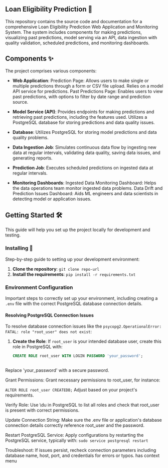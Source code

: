 ## Loan Eligibility Prediction 🚀
 
This repository contains the source code and documentation for a comprehensive Loan Eligibility Prediction Web Application and Monitoring System. The system includes components for making predictions, visualizing past predictions, model serving via an API, data ingestion with quality validation, scheduled predictions, and monitoring dashboards.
 
## Components ✨
The project comprises various components:
- **Web Application**:
Prediction Page: Allows users to make single or multiple predictions through a form or CSV file upload. Relies on a model API service for predictions.
Past Predictions Page: Enables users to view past predictions, with options to filter by date range and prediction source.
- **Model Service (API)**:
Provides endpoints for making predictions and retrieving past predictions, including the features used. Utilizes a PostgreSQL database for storing predictions and data quality issues.
- **Database**:
Utilizes PostgreSQL for storing model predictions and data quality problems.
 
- **Data Ingestion Job**:
Simulates continuous data flow by ingesting new data at regular intervals, validating data quality, saving data issues, and generating reports.
- **Prediction Job**:
Executes scheduled predictions on ingested data at regular intervals.
- **Monitoring Dashboards**:
Ingested Data Monitoring Dashboard: Helps the data operations team monitor ingested data problems.
Data Drift and Prediction Issues Dashboard: Aids ML engineers and data scientists in detecting model or application issues.
 
## Getting Started 🛠
 
This guide will help you set up the project locally for development and testing.
 
 
 
### Installing 🔧
 
Step-by-step guide to setting up your development environment:
 
1. **Clone the repository**: `git clone repo-url`
2. **Install the requirements**: `pip install -r requirements.txt`
 
### Environment Configuration
 
Important steps to correctly set up your environment, including creating a `.env` file with the correct PostgreSQL database connection details.
 
#### Resolving PostgreSQL Connection Issues
 
To resolve database connection issues like the `psycopg2.OperationalError: FATAL: role "root_user" does not exist`:
 
1. **Create the Role**: If `root_user` is your intended database user, create this role in PostgreSQL with:
   ```sql
   CREATE ROLE root_user WITH LOGIN PASSWORD 'your_password';
 
Replace 'your_password' with a secure password.
 
Grant Permissions: Grant necessary permissions to root_user, for instance:
 
```ALTER ROLE root_user CREATEDB;```
Adjust based on your project's requirements.
 
Verify Role: Use \du in PostgreSQL to list all roles and check that root_user is present with correct permissions.
 
Update Connection String: Make sure the .env file or application's database connection details correctly reference root_user and the password.
 
Restart PostgreSQL Service: Apply configurations by restarting the PostgreSQL service, typically with:
```sudo service postgresql restart```
 
Troubleshoot: If issues persist, recheck connection parameters including database name, host, port, and credentials for errors or typos.
has context menu